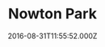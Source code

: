 ---
date: 2016-08-31T11:55:52.000Z
title: Nowton Park
latitude: 52.22590099213528
longitude: 0.7292943001953879
category: checkin
---